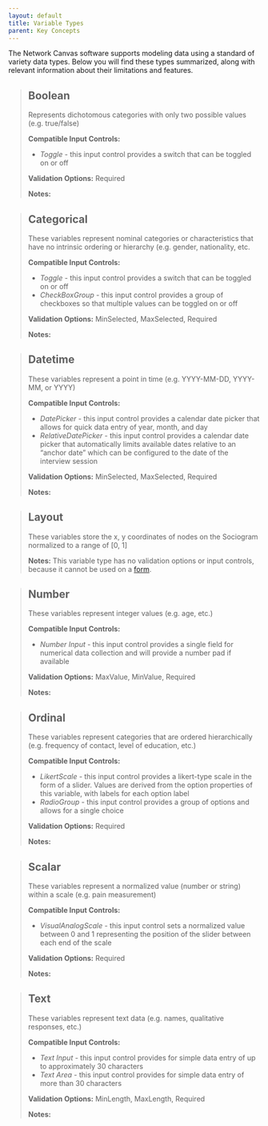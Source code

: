 ```yaml
---
layout: default
title: Variable Types
parent: Key Concepts
---
```


The Network Canvas software supports modeling data using a standard of variety data types. Below you will find these types summarized, along with relevant information about their limitations and features.

> ## Boolean
> Represents dichotomous categories with only two possible values (e.g. true/false)
>
> **Compatible Input Controls:** 
> - _Toggle_ - this input control provides a switch that can be toggled on or off
>
> **Validation Options:** Required
>
> **Notes:**



> ## Categorical
> These variables represent nominal categories or characteristics that have no intrinsic ordering or hierarchy (e.g. gender, nationality, etc.
>
> **Compatible Input Controls:** 
> - _Toggle_ - this input control provides a switch that can be toggled on or off
> - _CheckBoxGroup_ - this input control provides a group of checkboxes so that multiple values can be toggled on or off
>
> **Validation Options:** MinSelected, MaxSelected, Required
>
> **Notes:**


> ## Datetime
> These variables represent a point in time (e.g. YYYY-MM-DD, YYYY-MM, or YYYY)
>
> **Compatible Input Controls:** 
> - _DatePicker_ - this input control provides a calendar date picker that allows for quick data entry of year, month, and day
> - _RelativeDatePicker_ - this input control provides a calendar date picker that automatically limits available dates relative to an “anchor date” which can be configured to the date of the interview session
>
> **Validation Options:** MinSelected, MaxSelected, Required
>
> **Notes:**


> ## Layout
> These variables store the x, y coordinates of nodes on the Sociogram normalized to a range of [0, 1]
>
> **Notes:**
> This variable type has no validation options or input controls, because it cannot be used on a [form](./forms.md).

> ## Number
> These variables represent integer values (e.g. age, etc.)
>
> **Compatible Input Controls:** 
> - _Number Input_ - this input control provides a single field for numerical data collection and will provide a number pad if available
>
> **Validation Options:** MaxValue, MinValue, Required
>
> **Notes:**


> ## Ordinal
> These variables represent categories that are ordered hierarchically (e.g. frequency of contact, level of education, etc.)
>
> **Compatible Input Controls:** 
> - _LikertScale_ - this input control provides a likert-type scale in the form of a slider. Values are derived from the option properties of this variable, with labels for each option label
> - _RadioGroup_ - this input control provides a group of options and allows for a single choice
>
> **Validation Options:** Required
>
> **Notes:**


> ## Scalar
> These variables represent a normalized value (number or string) within a scale (e.g. pain measurement)
>
> **Compatible Input Controls:** 
> - _VisualAnalogScale_ - this input control sets a normalized value between 0 and 1 representing the position of the slider between each end of the scale
>
> **Validation Options:** Required
>
> **Notes:**


> ## Text
> These variables represent text data (e.g. names, qualitative responses, etc.)
>
> **Compatible Input Controls:** 
> - _Text Input_ - this input control provides for simple data entry of up to approximately 30 characters
> - _Text Area_ - this input control provides for simple data entry of more than 30 characters
>
> **Validation Options:** MinLength, MaxLength, Required
>
> **Notes:**
